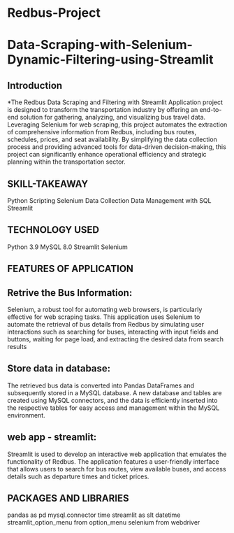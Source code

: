 # Redbus-Project
 # Data-Scraping-with-Selenium-Dynamic-Filtering-using-Streamlit
 ## Introduction
*The Redbus Data Scraping and Filtering with Streamlit Application project is designed to transform the transportation industry by offering an    end-to-end solution for gathering, analyzing, and visualizing bus travel data. Leveraging Selenium for web scraping, this project automates the extraction of comprehensive information from Redbus, including bus routes, schedules, prices, and seat availability. By simplifying the data collection process and providing advanced tools for data-driven decision-making, this project can significantly enhance operational efficiency and strategic planning within the transportation sector.

## SKILL-TAKEAWAY
Python Scripting
Selenium
Data Collection
Data Management with SQL
Streamlit
  
## TECHNOLOGY USED
Python 3.9
MySQL 8.0
Streamlit
Selenium

## FEATURES OF APPLICATION

## Retrive the Bus Information:
   Selenium, a robust tool for automating web browsers, is particularly effective for web scraping tasks. This application uses Selenium to automate the retrieval of bus details from Redbus by simulating user interactions such as searching for buses, interacting with input fields and buttons, waiting for page load, and extracting the desired data from search results

 ## Store data in database:
   The retrieved bus data is converted into Pandas DataFrames and subsequently stored in a MySQL database. A new database and tables are created using MySQL connectors, and the data is efficiently inserted into the respective tables for easy access and management within the MySQL environment.

## web app - streamlit:
   Streamlit is used to develop an interactive web application that emulates the functionality of Redbus. The application features a user-friendly interface that allows users to search for bus routes, view available buses, and access details such as departure times and ticket prices.

## PACKAGES AND LIBRARIES
pandas as pd
mysql.connector
time
streamlit as slt
datetime
streamlit_option_menu from option_menu
selenium from webdriver

 
     

                                
    
